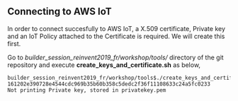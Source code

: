 ## Connecting to AWS IoT

In order to connect succesfully to AWS IoT, a X.509 certificate, Private key and an IoT Policy attached to the Certificate is required. We will create this first.

Go to *builder_session_reinvent2019_fr/workshop/tools/* directory of the git repository and execute **create_keys_and_certificate.sh** as below,

```
builder_session_reinvent2019_fr/workshop/tools$./create_keys_and_certificate.sh
161202e390728e4544cdc969b35b60b358c5dedc2f36f11108633c24a5fc0233
Not printing Private key, stored in privatekey.pem
```
